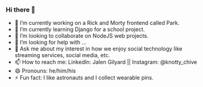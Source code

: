 ### Hi there 👋

- 🔭  I’m currently working on a Rick and Morty frontend called Park.
- 🌱  I’m currently learning Django for a school project.
- 👯  I’m looking to collaborate on NodeJS web projects.
- 🤔  I’m looking for help with ...
- 💬  Ask me about my interest in how we enjoy social technology like streaming services, social media, etc.
- 📫  How to reach me: LinkedIn: Jalen Gilyard || Instagram: @knotty_chive
- 😄  Pronouns: he/him/his
- ⚡  Fun fact: I like astronauts and I collect wearable pins.

